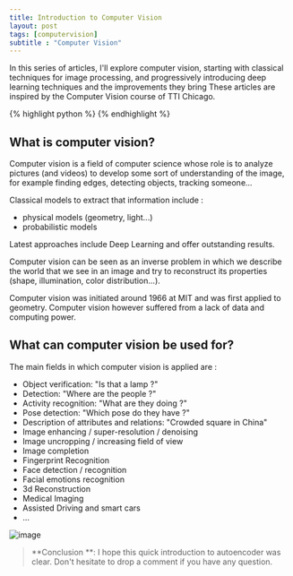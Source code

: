 ```yaml
---
title: Introduction to Computer Vision
layout: post
tags: [computervision]
subtitle : "Computer Vision"
---
```


In this series of articles, I'll explore computer vision, starting with classical techniques for image processing, and progressively introducing deep learning techniques and the improvements they bring These articles are inspired by the Computer Vision course of TTI Chicago.

{% highlight python %}
{% endhighlight %}

## What is computer vision?

Computer vision is a field of computer science whose role is to analyze pictures (and videos) to develop some sort of understanding of the image, for example finding edges, detecting objects, tracking someone...

Classical models to extract that information include :
- physical models (geometry, light...)
- probabilistic models

Latest approaches include Deep Learning and offer outstanding results.

Computer vision can be seen as an inverse problem in which we describe the world that we see in an image and try to reconstruct its properties (shape, illumination, color distribution...).

Computer vision was initiated around 1966 at MIT and was first applied to geometry. Computer vision however suffered from a lack of data and computing power. 

## What can computer vision be used for?

The main fields in which computer vision is applied are :
- Object verification: "Is that a lamp ?"
- Detection: "Where are the people ?"
- Activity recognition: "What are they doing ?"
- Pose detection: "Which pose do they have ?"
- Description of attributes and relations: "Crowded square in China"
- Image enhancing / super-resolution / denoising
- Image uncropping / increasing field of view
- Image completion
- Fingerprint Recognition
- Face detection / recognition
- Facial emotions recognition
- 3d Reconstruction 
- Medical Imaging
- Assisted Driving and smart cars
- ...


![image](https://maelfabien.github.io/assets/images/vision_1.jpg)

> **Conclusion **: I hope this quick introduction to autoencoder was clear. Don't hesitate to drop a comment if you have any question.